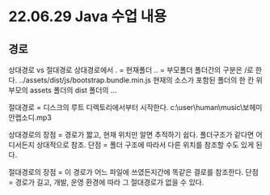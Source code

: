 # 22.06.29 Java 수업 내용


## 경로

상대경로 vs 절대경로
상대경로에서 . = 현재폴더   .. = 부모폴더 폴더간의 구분은 /로 한다.
    ../assets/dist/js/bootstrap.bundle.min.js
    현재의 소스가 포함된 폴더의 한 칸 위 부모의 assets 폴더의 dist 폴더의 ...

절대경로 = 디스크의 루트 디렉토리에서부터 시작한다.
    c:\user\human\music\보헤미안랩소디.mp3

상대경로의 장점 = 경로가 짧고, 현재 위치만 알면 추적하기 쉽다. 폴더구조가 같다면 어디서든지 상대적으로 참조.
          단점 = 폴더 구조에 따라서 다른 위치를 참조할 수도 있게 된다.

절대경로의 장점 = 이 경로가 어느 파일에 쓰였든지간에 똑같은 결로를 참조한다.
          단점 = 경로가 길고, 개발, 운영 환경에 따라 그 절대경로가 없을 수 있다.